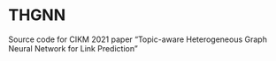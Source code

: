 # THGNN
Source code for CIKM 2021 paper “Topic-aware Heterogeneous Graph Neural Network for Link Prediction”


